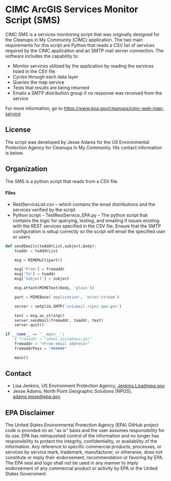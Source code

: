 # CIMC ArcGIS Services Monitor Script (SMS)

CIMC SMS is a services monitoring script that was originally designed for the Cleanups in My Community (CIMC) application.  The two main requirements for this script are Python that reads a CSV list of services required by the CIMC application and an SMTP mail server connection.  The software includes the capability to:

- Monitor services utilized by the application by reading the services listed in the CSV file
- Cycles through each data layer
- Queries the map service
- Tests that results are being returned
- Emails a SMTP distribution group if no response was received from the service

For more information, go to https://www.epa.gov/cleanups/cimc-web-map-service

## License
The script was developed by Jesse Adams for the US Environmental Protection Agency for Cleanups In My Community.  His contact information is below.
## Organization
The SMS is a python script that reads from a CSV file.
#### Files

- RestServiceList.csv – which contains the email distributions and the services verified by the script
- Python script – TestRestService_EPA.py – The python script that contains the logic for querying, testing, and emailing if issues existing with the REST services specified in the CSV file.  Ensure that the SMTP configuration is setup correctly so the script will email the specified user or users

```python
def sendEmails(toAddrList,subject,body):
    toaddr = toAddrList

    msg = MIMEMultipart()

    msg['From'] = fromaddr
    msg['To'] = toaddr
    msg['Subject'] = subject

    msg.attach(MIMEText(body, 'plain'))

    part = MIMEBase('application', 'octet-stream')

    server = smtplib.SMTP('unixmail.rtpnc.epa.gov')

    text = msg.as_string()
    server.sendmail(fromaddr, toaddr, text)
    server.quit()

if __name__ == '__main__':
    # fromaddr = "adams.jesse@epa.gov"
    fromaddr = "<From email address>"
    fromaddrPass = "######"

    main()

```

## Contact

- Lisa Jenkins, US Environment Protection Agency, Jenkins.Lisa@epa.gov
- Jesse Adams, North Point Geographic Solutions (NPGS), adams.jesse@epa.gov

## EPA Disclaimer
The United States Environmental Protection Agency (EPA) GitHub project code is provided on an "as is" basis and the user assumes responsibility for its use. EPA has relinquished control of the information and no longer has responsibility to protect the integrity, confidentiality, or availability of the information. Any reference to specific commercial products, processes, or services by service mark, trademark, manufacturer, or otherwise, does not constitute or imply their endorsement, recommendation or favoring by EPA. The EPA seal and logo shall not be used in any manner to imply endorsement of any commercial product or activity by EPA or the United States Government.